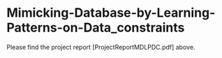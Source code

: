 # Mimicking-Database-by-Learning-Patterns-on-Data_constraints

Please find the project report [ProjectReportMDLPDC.pdf] above.
